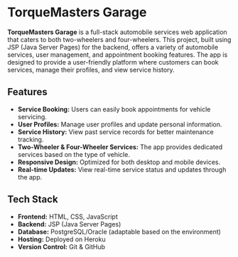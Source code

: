 # TorqueMasters Garage

**TorqueMasters Garage** is a full-stack automobile services web application that caters to both two-wheelers and four-wheelers. This project, built using JSP (Java Server Pages) for the backend, offers a variety of automobile services, user management, and appointment booking features. The app is designed to provide a user-friendly platform where customers can book services, manage their profiles, and view service history.

## Features

- **Service Booking:** Users can easily book appointments for vehicle servicing.
- **User Profiles:** Manage user profiles and update personal information.
- **Service History:** View past service records for better maintenance tracking.
- **Two-Wheeler & Four-Wheeler Services:** The app provides dedicated services based on the type of vehicle.
- **Responsive Design:** Optimized for both desktop and mobile devices.
- **Real-time Updates:** View real-time service status and updates through the app.

## Tech Stack

- **Frontend:** HTML, CSS, JavaScript
- **Backend:** JSP (Java Server Pages)
- **Database:** PostgreSQL/Oracle (adaptable based on the environment)
- **Hosting:** Deployed on Heroku
- **Version Control:** Git & GitHub
